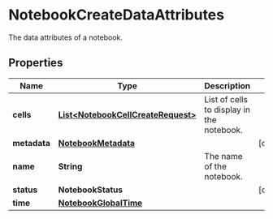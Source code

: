 

# NotebookCreateDataAttributes

The data attributes of a notebook.

## Properties

Name | Type | Description | Notes
------------ | ------------- | ------------- | -------------
**cells** | [**List&lt;NotebookCellCreateRequest&gt;**](NotebookCellCreateRequest.md) | List of cells to display in the notebook. | 
**metadata** | [**NotebookMetadata**](NotebookMetadata.md) |  |  [optional]
**name** | **String** | The name of the notebook. | 
**status** | **NotebookStatus** |  |  [optional]
**time** | [**NotebookGlobalTime**](NotebookGlobalTime.md) |  | 



